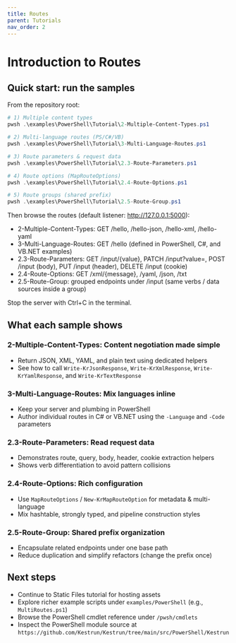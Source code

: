 ```yaml
---
title: Routes
parent: Tutorials
nav_order: 2
---
```


# Introduction to Routes

## Quick start: run the samples

From the repository root:

```powershell
# 1) Multiple content types
pwsh .\examples\PowerShell\Tutorial\2-Multiple-Content-Types.ps1

# 2) Multi-language routes (PS/C#/VB)
pwsh .\examples\PowerShell\Tutorial\3-Multi-Language-Routes.ps1

# 3) Route parameters & request data
pwsh .\examples\PowerShell\Tutorial\2.3-Route-Parameters.ps1

# 4) Route options (MapRouteOptions)
pwsh .\examples\PowerShell\Tutorial\2.4-Route-Options.ps1

# 5) Route groups (shared prefix)
pwsh .\examples\PowerShell\Tutorial\2.5-Route-Group.ps1
```

Then browse the routes (default listener: <http://127.0.0.1:5000>):

- 2-Multiple-Content-Types: GET /hello, /hello-json, /hello-xml, /hello-yaml
- 3-Multi-Language-Routes: GET /hello (defined in PowerShell, C#, and VB.NET examples)
- 2.3-Route-Parameters: GET /input/{value}, PATCH /input?value=, POST /input (body), PUT /input (header), DELETE /input (cookie)
- 2.4-Route-Options: GET /xml/{message}, /yaml, /json, /txt
- 2.5-Route-Group: grouped endpoints under /input (same verbs / data sources inside a group)

Stop the server with Ctrl+C in the terminal.

## What each sample shows

### 2-Multiple-Content-Types: Content negotiation made simple

- Return JSON, XML, YAML, and plain text using dedicated helpers
- See how to call `Write-KrJsonResponse`, `Write-KrXmlResponse`, `Write-KrYamlResponse`, and `Write-KrTextResponse`

### 3-Multi-Language-Routes: Mix languages inline

- Keep your server and plumbing in PowerShell
- Author individual routes in C# or VB.NET using the `-Language` and `-Code` parameters

### 2.3-Route-Parameters: Read request data

- Demonstrates route, query, body, header, cookie extraction helpers
- Shows verb differentiation to avoid pattern collisions

### 2.4-Route-Options: Rich configuration

- Use `MapRouteOptions` / `New-KrMapRouteOption` for metadata & multi-language
- Mix hashtable, strongly typed, and pipeline construction styles

### 2.5-Route-Group: Shared prefix organization

- Encapsulate related endpoints under one base path
- Reduce duplication and simplify refactors (change the prefix once)

## Next steps

- Continue to Static Files tutorial for hosting assets
- Explore richer example scripts under `examples/PowerShell` (e.g., `MultiRoutes.ps1`)
- Browse the PowerShell cmdlet reference under `/pwsh/cmdlets`
- Inspect the PowerShell module source at `https://github.com/Kestrun/Kestrun/tree/main/src/PowerShell/Kestrun`
